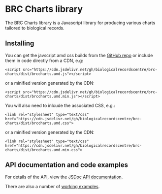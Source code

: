 # BRC Charts library
The BRC Charts library is a Javascript library for producing various charts tailored to biological records.

## Installing
You can get the javscript amd css builds from 
the [GitHub repo](https://github.com/BiologicalRecordsCentre/brc-charts/tree/master/dist)
or include them in code directly from a CDN, e.g:
```
<script src="https://cdn.jsdelivr.net/gh/biologicalrecordscentre/brc-charts/dist/brccharts.umd.js"></script>
```
or a minified version generated by the CDN:
```
<script src="https://cdn.jsdelivr.net/gh/biologicalrecordscentre/brc-charts/dist/brccharts.umd.min.js"></script>
```
You will also need to inlcude the associated CSS, e.g.:
```
<link rel="stylesheet" type="text/css" href="https://cdn.jsdelivr.net/gh/biologicalrecordscentre/brc-charts/dist/brccharts.umd.css">
```
or a minified version generated by the CDN:
```
<link rel="stylesheet" type="text/css" href="https://cdn.jsdelivr.net/gh/biologicalrecordscentre/brc-charts/dist/brccharts.umd.min.css">
```

## API documentation and code examples
For details of the API, view the [JSDoc API documentation](https://biologicalrecordscentre.github.io/brc-charts/docs/api/).

There are also a number of [working examples](https://biologicalrecordscentre.github.io/brc-charts/docs/).
